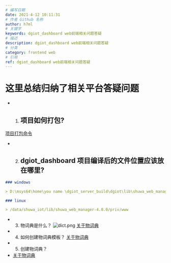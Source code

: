 ```yaml
---
# 编写日期
date: 2021-4-12 10:11:31
# 作者 Github 名称
author: h7ml
# 关键字
keywords: dgiot_dashboard web前端相关问题答疑
# 描述
description: dgiot_dashboard web前端相关问题答疑
# 分类
category: frontend web
# 引用
ref: dgiot_dashboard web前端相关问题答疑
---
```


# 这里总结归纳了相关平台答疑问题

- 1. ## 项目如何打包?

[项目打包命令](./dgiot_dashboard/deploy.md#%E6%89%93%E5%8C%85%E5%91%BD%E4%BB%A4)

- 2. ## dgiot_dashboard 项目编译后的文件位置应该放在哪里?

```markdown
### windows

> D:\msys64\home\you name \dgiot_server_build\dgiot\lib\shuwa_web_manager\priv\www

### linux

> /data/shuwa_iot/lib/shuwa_web_manager-4.0.0/priv/www
```

- 3. 物词典是什么？
  ![dict.png](https://dgiot-1253666439.cos.ap-shanghai-fsi.myqcloud.com/web/dict/dict.png)
[关于物词典](./dgiot_dashboard/dict)
- 4. 如何创建物词典模板？
[关于物词典](./dgiot_dashboard/dict)
- 5. 创建物词典？
- [关于物词典](./dgiot_dashboard/dict)